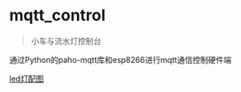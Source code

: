 # mqtt_control

>小车与流水灯控制台

通过Python的paho-mqtt库和esp8266进行mqtt通信控制硬件端

[led灯配图](https://github.com/csbbo/mqtt_control/images/led.jpg)